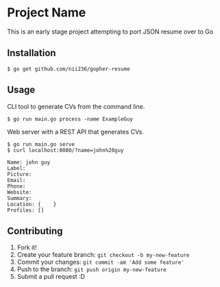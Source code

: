 # Project Name

This is an early stage project attempting to port JSON resume over to Go

## Installation

```
$ go get github.com/nii236/gopher-resume
```

## Usage


CLI tool to generate CVs from the command line.

```
$ go run main.go process -name ExampleGuy
```

Web server with a REST API that generates CVs.

```
$ go run main.go serve
$ curl localhost:8080/?name=john%20guy

Name: john guy
Label:
Picture:
Email:
Phone:
Website:
Summary:
Location: {    }
Profiles: []
```

## Contributing

1. Fork it!
2. Create your feature branch: `git checkout -b my-new-feature`
3. Commit your changes: `git commit -am 'Add some feature'`
4. Push to the branch: `git push origin my-new-feature`
5. Submit a pull request :D
